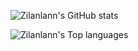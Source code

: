 ![Zilanlann's GitHub stats](https://github-readme-stats.vercel.app/api?username=Zilanlann&show_icons=true&locale=en&theme=radical&hide_border=true)

![Zilanlann's Top languages](https://github-readme-stats.vercel.app/api/top-langs?username=Zilanlann&show_icons=true&locale=en&layout=compact&theme=radical&hide_border=true)
